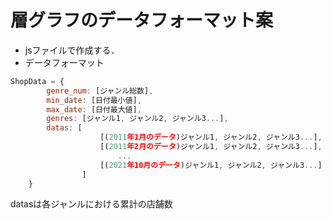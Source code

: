 # 層グラフのデータフォーマット案

- jsファイルで作成する．
- データフォーマット

```javaScript
ShopData = {
        genre_num: [ジャンル総数],
        min_date: [日付最小値],
        max_date: [日付最大値],
        genres: [ジャンル1, ジャンル2, ジャンル3...], 
        datas: [
                    [(2011年1月のデータ)ジャンル1, ジャンル2, ジャンル3...],
                    [(2011年2月のデータ)ジャンル1, ジャンル2, ジャンル3...],
                        ...
                    [(2021年10月のデータ)ジャンル1, ジャンル2, ジャンル3...]
                ]
    }
```

datasは各ジャンルにおける累計の店舗数
